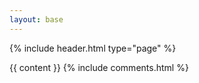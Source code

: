 ```yaml
---
layout: base
---
```


{% include header.html type="page" %}

<div class="container-md" role="main">
  <div class="row">
    <div class="col-sm-10 offset-sm-1 col-md-10 offset-md-1 col-xl-10 offset-xl-1 col-lg-10 offset-lg-1">
      {{ content }}
      {% include comments.html %}
    </div>
  </div>
</div>
